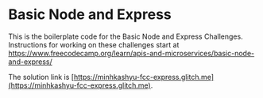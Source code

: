 # Basic Node and Express

This is the boilerplate code for the Basic Node and Express Challenges. Instructions for working on these challenges start at https://www.freecodecamp.org/learn/apis-and-microservices/basic-node-and-express/

The solution link is [https://minhkashyu-fcc-express.glitch.me](https://minhkashyu-fcc-express.glitch.me).
